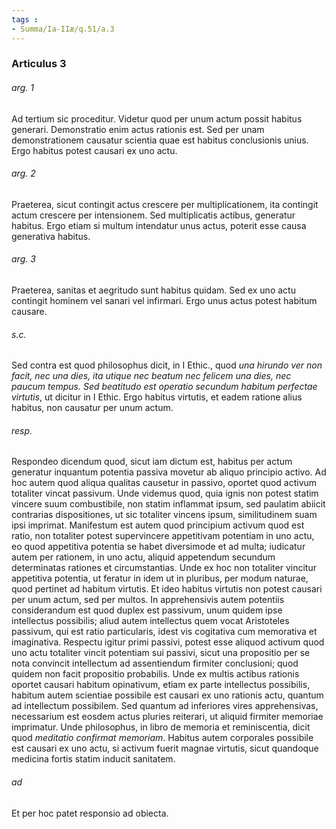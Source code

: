 ```yaml
---
tags : 
- Summa/Ia-IIæ/q.51/a.3
---
```


### Articulus 3

###### arg. 1
Ad tertium sic proceditur. Videtur quod per unum actum possit habitus generari. Demonstratio enim actus rationis est. Sed per unam demonstrationem causatur scientia quae est habitus conclusionis unius. Ergo habitus potest causari ex uno actu.

###### arg. 2
Praeterea, sicut contingit actus crescere per multiplicationem, ita contingit actum crescere per intensionem. Sed multiplicatis actibus, generatur habitus. Ergo etiam si multum intendatur unus actus, poterit esse causa generativa habitus.

###### arg. 3
Praeterea, sanitas et aegritudo sunt habitus quidam. Sed ex uno actu contingit hominem vel sanari vel infirmari. Ergo unus actus potest habitum causare.

###### s.c.
Sed contra est quod philosophus dicit, in I Ethic., quod *una hirundo ver non facit, nec una dies, ita utique nec beatum nec felicem una dies, nec paucum tempus. Sed beatitudo est operatio secundum habitum perfectae virtutis*, ut dicitur in I Ethic. Ergo habitus virtutis, et eadem ratione alius habitus, non causatur per unum actum.

###### resp.
Respondeo dicendum quod, sicut iam dictum est, habitus per actum generatur inquantum potentia passiva movetur ab aliquo principio activo. Ad hoc autem quod aliqua qualitas causetur in passivo, oportet quod activum totaliter vincat passivum. Unde videmus quod, quia ignis non potest statim vincere suum combustibile, non statim inflammat ipsum, sed paulatim abiicit contrarias dispositiones, ut sic totaliter vincens ipsum, similitudinem suam ipsi imprimat. Manifestum est autem quod principium activum quod est ratio, non totaliter potest supervincere appetitivam potentiam in uno actu, eo quod appetitiva potentia se habet diversimode et ad multa; iudicatur autem per rationem, in uno actu, aliquid appetendum secundum determinatas rationes et circumstantias. Unde ex hoc non totaliter vincitur appetitiva potentia, ut feratur in idem ut in pluribus, per modum naturae, quod pertinet ad habitum virtutis. Et ideo habitus virtutis non potest causari per unum actum, sed per multos. In apprehensivis autem potentiis considerandum est quod duplex est passivum, unum quidem ipse intellectus possibilis; aliud autem intellectus quem vocat Aristoteles passivum, qui est ratio particularis, idest vis cogitativa cum memorativa et imaginativa. Respectu igitur primi passivi, potest esse aliquod activum quod uno actu totaliter vincit potentiam sui passivi, sicut una propositio per se nota convincit intellectum ad assentiendum firmiter conclusioni; quod quidem non facit propositio probabilis. Unde ex multis actibus rationis oportet causari habitum opinativum, etiam ex parte intellectus possibilis, habitum autem scientiae possibile est causari ex uno rationis actu, quantum ad intellectum possibilem. Sed quantum ad inferiores vires apprehensivas, necessarium est eosdem actus pluries reiterari, ut aliquid firmiter memoriae imprimatur. Unde philosophus, in libro de memoria et reminiscentia, dicit quod *meditatio confirmat memoriam*. Habitus autem corporales possibile est causari ex uno actu, si activum fuerit magnae virtutis, sicut quandoque medicina fortis statim inducit sanitatem.

###### ad 
Et per hoc patet responsio ad obiecta.

